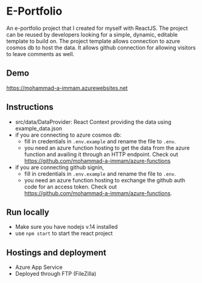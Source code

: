 # E-Portfolio

An e-portfolio project that I created for myself with ReactJS. The project can be reused by developers
looking for a simple, dynamic, editable template to build on. The project template allows connection to
azure cosmos db to host the data. It allows github connection for allowing visitors to leave comments
as well.

## Demo
https://mohammad-a-immam.azurewebsites.net

## Instructions

- src/data/DataProvider: React Context providing the data using example_data.json
- if you are connecting to azure cosmos db:
  - fill in credentials in `.env.example` and rename the file to `.env`.
  - you need an azure function hosting to get the data from the azure function and availing it through an HTTP endpoint. Check out https://github.com/mohammad-a-immam/azure-functions
- if you are connecting github signin, 
  - fill in credentials in `.env.example` and rename the file to `.env`.
  - you need an azure function hosting to exchange the github auth code for an access token. Check out https://github.com/mohammad-a-immam/azure-functions.

## Run locally
- Make sure you have nodejs v.14 installed
- use `npm start` to start the react project

## Hostings and deployment
- Azure App Service
- Deployed through FTP (FileZilla)



